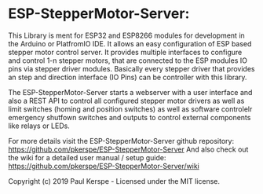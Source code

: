 # ESP-StepperMotor-Server:

This Library is ment for ESP32 and ESP8266 modules for development in the Arduino or PlatfromIO IDE. It allows an easy configuration of ESP based stepper motor control server.
It provides multiple interfaces to configure and control 1-n stepper motors, that are connected to the ESP modules IO pins via stepper driver modules.
Basically every stepper driver that provides an step and direction interface (IO Pins) can be controller with this library.

The ESP-StepperMotor-Server starts a webserver with a user interface and also a REST API to control all configured stepper motor drivers as well as limit switches (homing and position switches) as well as software controlelr emergency shutfown switches and outputs to control external components like relays or LEDs.

For more details visit the ESP-StepperMotor-Server github repository: https://github.com/pkerspe/ESP-StepperMotor-Server
And also check out the wiki for a detailed user manual / setup guide: https://github.com/pkerspe/ESP-StepperMotor-Server/wiki


Copyright (c) 2019 Paul Kerspe  -   Licensed under the MIT license.
